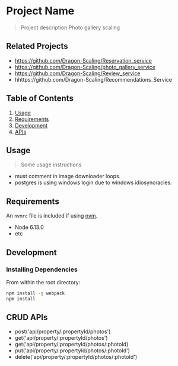 # Project Name

> Project description
Photo gallery scaling

## Related Projects

  - https://github.com/Dragon-Scaling/Reservation_service
  - https://github.com/Dragon-Scaling/photo_gallery_service
  - https://github.com/Dragon-Scaling/Review_service
  - hhttps://github.com/Dragon-Scaling/Recommendations_Service

## Table of Contents

1. [Usage](#Usage)
1. [Requirements](#requirements)
1. [Development](#development)
1. [APIs](#development)

## Usage

> Some usage instructions
 - must comment in image downloader loops.
 - postgres is using windows login due to windows idiosyncracies.

## Requirements

An `nvmrc` file is included if using [nvm](https://github.com/creationix/nvm).

- Node 6.13.0
- etc

## Development

### Installing Dependencies

From within the root directory:

```sh
npm install -g webpack
npm install
```

## CRUD APIs

 - post('api/property/:propertyId/photos')
 - get('api/property/:propertyId/photos')
 - get('api/property/:propertyId/photos/:photoId)
 - put('api/property/:propertyId/photos/:photoId')
 - delete('api/property/:propertyId/photos/:photoId')

